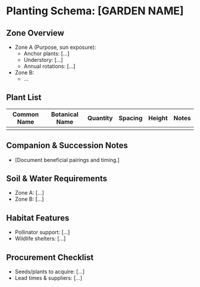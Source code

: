 # Planting Schema: [GARDEN NAME]

## Zone Overview
- Zone A (Purpose, sun exposure):
  - Anchor plants: [...]
  - Understory: [...]
  - Annual rotations: [...]
- Zone B:
  - ...

## Plant List
| Common Name | Botanical Name | Quantity | Spacing | Height | Notes |
|-------------|----------------|----------|---------|--------|-------|
|             |                |          |         |        |       |

## Companion & Succession Notes
- [Document beneficial pairings and timing.]

## Soil & Water Requirements
- Zone A: [...]
- Zone B: [...]

## Habitat Features
- Pollinator support: [...]
- Wildlife shelters: [...]

## Procurement Checklist
- Seeds/plants to acquire: [...]
- Lead times & suppliers: [...]
